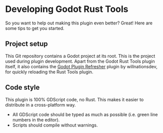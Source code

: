 Developing Godot Rust Tools
===========================

So you want to help out making this plugin even better? Great! Here are some tips to get you started.

Project setup
-------------

This Git repository contains a Godot project at its root. This is the project used during plugin development. Apart from the Godot Rust Tools plugin itself, it also contains the [Godot Plugin Refresher](https://github.com/godot-extended-libraries/godot-plugin-refresher) plugin by willnationsdev, for quickly reloading the Rust Tools plugin.

Code style
----------

This plugin is 100% GDScript code, no Rust. This makes it easier to distribute in a cross-platform way.

- All GDScript code should be typed as much as possible (i.e. green line numbers in the editor).
- Scripts should compile without warnings.